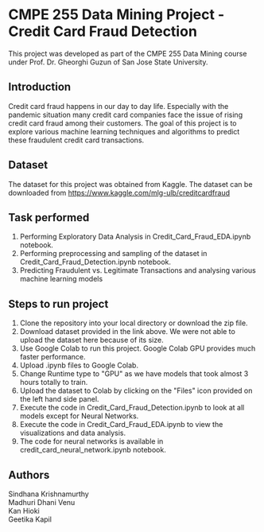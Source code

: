 # CMPE 255 Data Mining Project - Credit Card Fraud Detection

This project was developed as part of the CMPE 255 Data Mining course under Prof. Dr. Gheorghi Guzun of San Jose State University. <br>

## Introduction

Credit card fraud happens in our day to day life. Especially with the pandemic situation many credit card companies face the issue of rising credit card fraud among their customers. The goal of this project is to explore various machine learning techniques and algorithms to predict these fraudulent credit card transactions. 

## Dataset

The dataset for this project was obtained from Kaggle. The dataset can be downloaded from https://www.kaggle.com/mlg-ulb/creditcardfraud 

## Task performed

1. Performing Exploratory Data Analysis in Credit_Card_Fraud_EDA.ipynb notebook. <br>
2. Performing preprocessing and sampling of the dataset in Credit_Card_Fraud_Detection.ipynb notebook.<br>
3. Predicting Fraudulent vs. Legitimate Transactions and analysing various machine learning models <br> 

## Steps to run project 

1. Clone the repository into your local directory or download the zip file. <br>
2. Download dataset provided in the link above. We were not able to upload the dataset here because of its size. <br>
3. Use Google Colab to run this project. Google Colab GPU provides much faster performance. <br> 
4. Upload .ipynb files to Google Colab. <br>
5. Change Runtime type to "GPU" as we have models that took almost 3 hours totally to train. <br>
6. Upload the dataset to Colab by clicking on the "Files" icon provided on the left hand side panel.<br>
7. Execute the code in Credit_Card_Fraud_Detection.ipynb to look at all models except for Neural Networks.<br>
8. Execute the code in Credit_Card_Fraud_EDA.ipynb to view the visualizations and data analysis.<br>
9. The code for neural networks is available in credit_card_neural_network.ipynb notebook.<br>

## Authors

Sindhana Krishnamurthy<br>
Madhuri Dhani Venu<br>
Kan Hioki<br>
Geetika Kapil<br>


